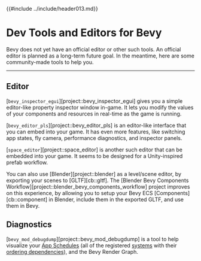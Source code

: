 {{#include ../include/header013.md}}

# Dev Tools and Editors for Bevy

Bevy does not yet have an official editor or other such tools. An official
editor is planned as a long-term future goal. In the meantime, here are
some community-made tools to help you.

---

## Editor

[`bevy_inspector_egui`][project::bevy_inspector_egui] gives you a simple
editor-like property inspector window in-game. It lets you modify the values of
your components and resources in real-time as the game is running.

[`bevy_editor_pls`][project::bevy_editor_pls] is an editor-like interface that
you can embed into your game. It has even more features, like switching app
states, fly camera, performance diagnostics, and inspector panels.

[`space_editor`][project::space_editor] is another such editor that can be
embedded into your game. It seems to be designed for a Unity-inspired prefab
workflow.

You can also use [Blender][project::blender] as a level/scene editor,
by exporting your scenes to [GLTF][cb::gltf]. The [Blender Bevy Components
Workflow][project::blender_bevy_components_workflow] project improves on this
experience, by allowing you to setup your Bevy ECS [Components][cb::component]
in Blender, include them in the exported GLTF, and use them in Bevy.

## Diagnostics

[`bevy_mod_debugdump`][project::bevy_mod_debugdump] is a tool to help visualize
your [App Schedules](../programming/app-builder.md) (all of the registered
[systems](../programming/systems.md) with their [ordering
dependencies](../programming/system-order.md)), and the Bevy Render Graph.
